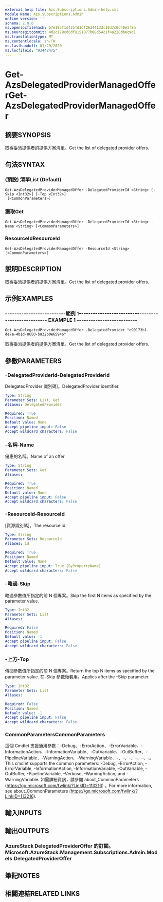```yaml
---
external help file: Azs.Subscriptions.Admin-help.xml
Module Name: Azs.Subscriptions.Admin
online version: ''
schema: 2.0.0
ms.openlocfilehash: 57e195f1d42b4d1df26344133c10d7c0d40e1f8a
ms.sourcegitcommit: 4d2c178cd6df9151877b08d54c1f4a228dbec9d1
ms.translationtype: MT
ms.contentlocale: zh-TW
ms.lasthandoff: 01/29/2020
ms.locfileid: "93442475"
---
```

# <span data-ttu-id="12e10-101">Get-AzsDelegatedProviderManagedOffer</span><span class="sxs-lookup"><span data-stu-id="12e10-101">Get-AzsDelegatedProviderManagedOffer</span></span>

## <span data-ttu-id="12e10-102">摘要</span><span class="sxs-lookup"><span data-stu-id="12e10-102">SYNOPSIS</span></span>
<span data-ttu-id="12e10-103">取得委派提供者的提供方案清單。</span><span class="sxs-lookup"><span data-stu-id="12e10-103">Get the list of delegated provider offers.</span></span>

## <span data-ttu-id="12e10-104">句法</span><span class="sxs-lookup"><span data-stu-id="12e10-104">SYNTAX</span></span>

### <span data-ttu-id="12e10-105"> (預設) 清單</span><span class="sxs-lookup"><span data-stu-id="12e10-105">List (Default)</span></span>
```
Get-AzsDelegatedProviderManagedOffer -DelegatedProviderId <String> [-Skip <Int32>] [-Top <Int32>]
 [<CommonParameters>]
```

### <span data-ttu-id="12e10-106">獲取</span><span class="sxs-lookup"><span data-stu-id="12e10-106">Get</span></span>
```
Get-AzsDelegatedProviderManagedOffer -DelegatedProviderId <String> -Name <String> [<CommonParameters>]
```

### <span data-ttu-id="12e10-107">ResourceId</span><span class="sxs-lookup"><span data-stu-id="12e10-107">ResourceId</span></span>
```
Get-AzsDelegatedProviderManagedOffer -ResourceId <String> [<CommonParameters>]
```

## <span data-ttu-id="12e10-108">說明</span><span class="sxs-lookup"><span data-stu-id="12e10-108">DESCRIPTION</span></span>
<span data-ttu-id="12e10-109">取得委派提供者的提供方案清單。</span><span class="sxs-lookup"><span data-stu-id="12e10-109">Get the list of delegated provider offers.</span></span>

## <span data-ttu-id="12e10-110">示例</span><span class="sxs-lookup"><span data-stu-id="12e10-110">EXAMPLES</span></span>

### <span data-ttu-id="12e10-111">--------------------------範例 1--------------------------</span><span class="sxs-lookup"><span data-stu-id="12e10-111">-------------------------- EXAMPLE 1 --------------------------</span></span>
```
Get-AzsDelegatedProviderManagedOffer -DelegatedProvider "c90173b1-de7a-4b1d-8600-b832b0e65946"
```

<span data-ttu-id="12e10-112">取得委派提供者的提供方案清單。</span><span class="sxs-lookup"><span data-stu-id="12e10-112">Get the list of delegated provider offers.</span></span>

## <span data-ttu-id="12e10-113">參數</span><span class="sxs-lookup"><span data-stu-id="12e10-113">PARAMETERS</span></span>

### <span data-ttu-id="12e10-114">-DelegatedProviderId</span><span class="sxs-lookup"><span data-stu-id="12e10-114">-DelegatedProviderId</span></span>
<span data-ttu-id="12e10-115">DelegatedProvider 識別碼]。</span><span class="sxs-lookup"><span data-stu-id="12e10-115">DelegatedProvider identifier.</span></span>

```yaml
Type: String
Parameter Sets: List, Get
Aliases: DelegatedProvider

Required: True
Position: Named
Default value: None
Accept pipeline input: False
Accept wildcard characters: False
```

### <span data-ttu-id="12e10-116">-名稱</span><span class="sxs-lookup"><span data-stu-id="12e10-116">-Name</span></span>
<span data-ttu-id="12e10-117">優惠的名稱。</span><span class="sxs-lookup"><span data-stu-id="12e10-117">Name of an offer.</span></span>

```yaml
Type: String
Parameter Sets: Get
Aliases: 

Required: True
Position: Named
Default value: None
Accept pipeline input: False
Accept wildcard characters: False
```

### <span data-ttu-id="12e10-118">-ResourceId</span><span class="sxs-lookup"><span data-stu-id="12e10-118">-ResourceId</span></span>
<span data-ttu-id="12e10-119">[資源識別碼]。</span><span class="sxs-lookup"><span data-stu-id="12e10-119">The resource id.</span></span>

```yaml
Type: String
Parameter Sets: ResourceId
Aliases: id

Required: True
Position: Named
Default value: None
Accept pipeline input: True (ByPropertyName)
Accept wildcard characters: False
```

### <span data-ttu-id="12e10-120">-略過</span><span class="sxs-lookup"><span data-stu-id="12e10-120">-Skip</span></span>
<span data-ttu-id="12e10-121">略過參數值所指定的前 N 個專案。</span><span class="sxs-lookup"><span data-stu-id="12e10-121">Skip the first N items as specified by the parameter value.</span></span>

```yaml
Type: Int32
Parameter Sets: List
Aliases: 

Required: False
Position: Named
Default value: -1
Accept pipeline input: False
Accept wildcard characters: False
```

### <span data-ttu-id="12e10-122">-上方</span><span class="sxs-lookup"><span data-stu-id="12e10-122">-Top</span></span>
<span data-ttu-id="12e10-123">傳回參數值所指定的前 N 個專案。</span><span class="sxs-lookup"><span data-stu-id="12e10-123">Return the top N items as specified by the parameter value.</span></span>
<span data-ttu-id="12e10-124">在-Skip 參數後套用。</span><span class="sxs-lookup"><span data-stu-id="12e10-124">Applies after the -Skip parameter.</span></span>

```yaml
Type: Int32
Parameter Sets: List
Aliases: 

Required: False
Position: Named
Default value: -1
Accept pipeline input: False
Accept wildcard characters: False
```

### <span data-ttu-id="12e10-125">CommonParameters</span><span class="sxs-lookup"><span data-stu-id="12e10-125">CommonParameters</span></span>
<span data-ttu-id="12e10-126">這個 Cmdlet 支援通用參數：-Debug、-ErrorAction、-ErrorVariable、-InformationAction、-InformationVariable、-OutVariable、-OutBuffer、-PipelineVariable、-WarningAction、-WarningVariable、-、-、-、-、-、-。</span><span class="sxs-lookup"><span data-stu-id="12e10-126">This cmdlet supports the common parameters: -Debug, -ErrorAction, -ErrorVariable, -InformationAction, -InformationVariable, -OutVariable, -OutBuffer, -PipelineVariable, -Verbose, -WarningAction, and -WarningVariable.</span></span> <span data-ttu-id="12e10-127">如需詳細資訊，請參閱 about_CommonParameters (https://go.microsoft.com/fwlink/?LinkID=113216) 。</span><span class="sxs-lookup"><span data-stu-id="12e10-127">For more information, see about_CommonParameters (https://go.microsoft.com/fwlink/?LinkID=113216).</span></span>

## <span data-ttu-id="12e10-128">輸入</span><span class="sxs-lookup"><span data-stu-id="12e10-128">INPUTS</span></span>

## <span data-ttu-id="12e10-129">輸出</span><span class="sxs-lookup"><span data-stu-id="12e10-129">OUTPUTS</span></span>

### <span data-ttu-id="12e10-130">AzureStack DelegatedProviderOffer 的訂閱。</span><span class="sxs-lookup"><span data-stu-id="12e10-130">Microsoft.AzureStack.Management.Subscriptions.Admin.Models.DelegatedProviderOffer</span></span>

## <span data-ttu-id="12e10-131">筆記</span><span class="sxs-lookup"><span data-stu-id="12e10-131">NOTES</span></span>

## <span data-ttu-id="12e10-132">相關連結</span><span class="sxs-lookup"><span data-stu-id="12e10-132">RELATED LINKS</span></span>

